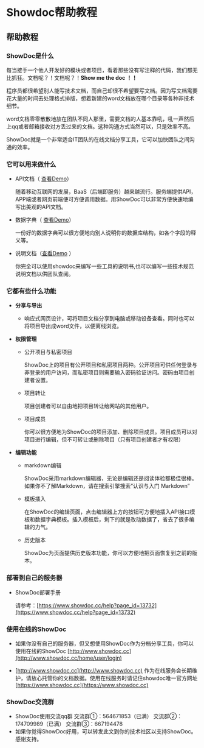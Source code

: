 Showdoc帮助教程
===


## 帮助教程

### ShowDoc是什么

每当接手一个他人开发好的模块或者项目，看着那些没有写注释的代码，我们都无比抓狂。文档呢？！文档呢？！**Show me the doc ！！**

程序员都很希望别人能写技术文档，而自己却很不希望要写文档。因为写文档需要花大量的时间去处理格式排版，想着新建的word文档放在哪个目录等各种非技术细节。

word文档零零散散地放在团队不同人那里，需要文档的人基本靠吼，吼一声然后上qq或者邮箱接收对方丢过来的文档。这种沟通方式当然可以，只是效率不高。

ShowDoc就是一个非常适合IT团队的在线文档分享工具，它可以加快团队之间沟通的效率。

### 它可以用来做什么

*   API文档（ [查看Demo](http://www.showdoc.cc/2)）

    随着移动互联网的发展，BaaS（后端即服务）越来越流行。服务端提供API，APP端或者网页前端便可方便调用数据。用ShowDoc可以非常方便快速地编写出美观的API文档。

*   数据字典（ [查看Demo](http://www.showdoc.cc/1)）

    一份好的数据字典可以很方便地向别人说明你的数据库结构，如各个字段的释义等。

*   说明文档（[查看Demo](http://www.showdoc.cc/3) ）

    你完全可以使用showdoc来编写一些工具的说明书,也可以编写一些技术规范说明文档以供团队查阅。

### 它都有些什么功能

*   **分享与导出**

    *   响应式网页设计，可将项目文档分享到电脑或移动设备查看。同时也可以将项目导出成word文件，以便离线浏览。
*   **权限管理**

    *   公开项目与私密项目

        ShowDoc上的项目有公开项目和私密项目两种。公开项目可供任何登录与非登录的用户访问，而私密项目则需要输入密码验证访问。密码由项目创建者设置。

    *   项目转让

        项目创建者可以自由地把项目转让给网站的其他用户。

    *   项目成员

        你可以很方便地为ShowDoc的项目添加、删除项目成员。项目成员可以对项目进行编辑，但不可转让或删除项目（只有项目创建者才有权限）

*   **编辑功能**

    *   markdown编辑

        ShowDoc采用markdown编辑器，无论是编辑还是阅读体验都极佳很棒。如果你不了解Markdown，请在搜索引擎搜索”认识与入门 Markdown”

    *   模板插入

        在ShowDoc的编辑页面，点击编辑器上方的按钮可方便地插入API接口模板和数据字典模板。插入模板后，剩下的就是改动数据了，省去了很多编辑的力气。

    *   历史版本

        ShowDoc为页面提供历史版本功能，你可以方便地把页面恢复到之前的版本。

### 部署到自己的服务器

*   ShowDoc部署手册

    请参考：[https://www.showdoc.cc/help?page_id=13732](https://www.showdoc.cc/help?page_id=13732)

### 使用在线的ShowDoc

*   如果你没有自己的服务器，但又想使用ShowDoc作为分档分享工具，你可以使用在线的ShowDoc [http://www.showdoc.cc](http://www.showdoc.cc/home/user/login)

*   [http://www.showdoc.cc](http://www.showdoc.cc) 作为在线服务会长期维护，请放心托管你的文档数据。使用在线服务时请记住showdoc唯一官方网址[https://www.showdoc.cc](https://www.showdoc.cc)

### ShowDoc交流群

*   ShowDoc使用交流qq群
    交流群①：564671853（已满）
    交流群②：174709989（已满）
    交流群③：667194478
*   如果你觉得ShowDoc好用，可以转发此文到你的技术社区以支持ShowDoc。感谢支持。